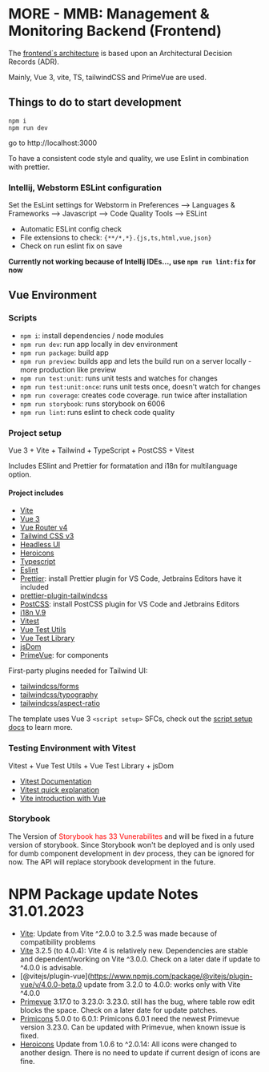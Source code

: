 # MORE - MMB: Management & Monitoring Backend (Frontend)

The [frontend`s architecture](docs/adr) is based upon an Architectural Decision Records (ADR).

Mainly, Vue 3, vite, TS, tailwindCSS and PrimeVue are used.

## Things to do to start development
```
npm i
npm run dev
```
go to http://localhost:3000

To have a consistent code style and quality, we use Eslint in combination with prettier.


### Intellij, Webstorm ESLint configuration
Set the EsLint settings for Webstorm in Preferences --> Languages & Frameworks --> Javascript --> Code Quality Tools --> ESLint

- Automatic ESLint config check
- File extensions to check: `{**/*,*}.{js,ts,html,vue,json}`
- Check on run eslint fix on save

**Currently not working because of Intellij IDEs..., use `npm run lint:fix` for now**

## Vue Environment

### Scripts

- `npm i`: install dependencies / node modules
- `npm run dev`: run app locally in dev environment
- `npm run package`: build app
- `npm run preview`: builds app and lets the build run on a server locally - more production like preview
- `npm run test:unit`: runs unit tests and watches for changes
- `npm run test:unit:once`: runs unit tests once, doesn't watch for changes
- `npm run coverage`: creates code coverage. run twice after installation
- `npm run storybook`: runs storybook on 6006
- `npm run lint`: runs eslint to check code quality


### Project setup

Vue 3 + Vite + Tailwind + TypeScript + PostCSS + Vitest

Includes ESlint and Prettier for formatation and i18n for multilanguage option.

#### Project includes
- [Vite](https://vitejs.dev/guide/)
- [Vue 3](https://staging.vuejs.org/guide/introduction.html)
- [Vue Router v4](https://github.com/vuejs/vue-router-next)
- [Tailwind CSS v3](https://tailwindcss.com/docs/configuration)
- [Headless UI](https://headlessui.dev/vue/menu)
- [Heroicons](https://github.com/tailwindlabs/heroicons#vue)
- [Typescript](https://www.typescriptlang.org/)
- [Eslint](https://eslint.org/docs/user-guide/getting-started)
- [Prettier](https://prettier.io/docs/en/install.html): install Prettier plugin for VS Code, Jetbrains Editors have it included
- [prettier-plugin-tailwindcss](https://tailwindcss.com/blog/automatic-class-sorting-with-prettier)
- [PostCSS](https://postcss.org/): install PostCSS plugin for VS Code and Jetbrains Editors
- [i18n V.9](https://vue-i18n.intlify.dev/)
- [Vitest](https://vitest.dev/)
- [Vue Test Utils](https://github.com/vuejs/test-utils)
- [Vue Test Library](https://testing-library.com/docs/vue-testing-library/intro/)
- [jsDom](https://github.com/jsdom/jsdom)
- [PrimeVue](https://www.primefaces.org/primevue/): for components

First-party plugins needed for Tailwind UI:

- [tailwindcss/forms](https://github.com/tailwindlabs/tailwindcss-forms)
- [tailwindcss/typography](https://tailwindcss.com/docs/typography-plugin)
- [tailwindcss/aspect-ratio](https://github.com/tailwindlabs/tailwindcss-aspect-ratio)


The template uses Vue 3 `<script setup>` SFCs, check out the [script setup docs](https://v3.vuejs.org/api/sfc-script-setup.html#sfc-script-setup) to learn more.


### Testing Environment with Vitest

Vitest + Vue Test Utils + Vue Test Library + jsDom

- [Vitest Documentation](https://vitest.dev/api/)
- [Vitest quick explanation](https://www.youtube.com/watch?v=snCLQmINqCU&ab_channel=LearnVue)
- [Vite introduction with Vue](https://www.youtube.com/watch?v=FJRuG85tXV0&ab_channel=ProgramWithErik)


### Storybook
The Version of <font color="red">Storybook has 33 Vunerabilites </font> and will be fixed
in a future version of storybook. Since Storybook won't be deployed and is only used for
dumb component development in dev process, they can be ignored for now. The API will
replace storybook development in the future.


# NPM Package update Notes 31.01.2023

- [Vite](https://vitejs.dev/): Update from Vite ^2.0.0 to 3.2.5 was made because of compatibility problems
- [Vite](https://vitejs.dev/) 3.2.5 (to 4.0.4): Vite 4 is relatively new. Dependencies are stable and dependent/working on Vite ^3.0.0. Check on a later date if update to ^4.0.0 is  advisable.
- [@vitejs/plugin-vue](https://www.npmjs.com/package/@vitejs/plugin-vue/v/4.0.0-beta.0 update from 3.2.0 to 4.0.0: works only with Vite ^4.0.0
- [Primevue](https://primevue.org/) 3.17.0 to 3.23.0: 3.23.0. still has the bug, where table row edit blocks the space. Check on a later date for update patches.
- [Primicons](https://www.primefaces.org/diamond/icons.xhtml) 5.0.0 to 6.0.1:  Primicons 6.0.1 need the newest Primevue version 3.23.0. Can be updated with Primevue, when known issue is fixed.
- [Heroicons](https://heroicons.com/) Update from 1.0.6 to ^2.0.14: All icons were changed to another design. There is no need to update if current design of icons are fine.

